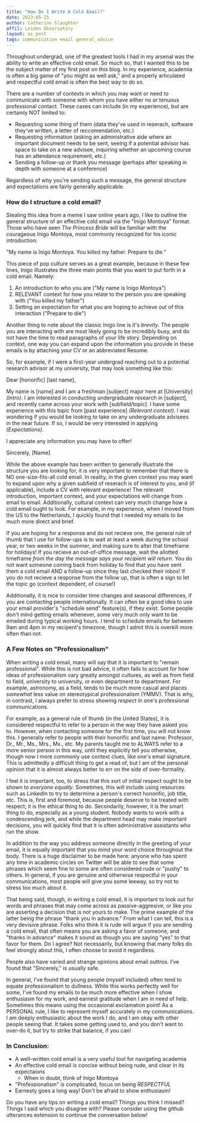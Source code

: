 ```yaml
---
title: "How Do I Write A Cold Email?"
date: 2023-05-25
author: Catherine Slaughter
affil: Leiden Observatory
layout: as_post
tags: communication email general_advice
---
```


Throughout undergrad, one of the greatest tools I had in my arsenal was the ability to write an effective cold email. So much so, that I wanted this to be the subject matter of my first post on this blog. In my experience, academia is often a big game of "you might as well ask," and a properly articulated and respectful cold email is often the best way to do so.

There are a number of contexts in which you may want or need to communicate with someone with whom you have either no or tenuous professional contact. These cases can include (in my experience), but are certainly NOT limited to:

- Requesting some thing of them (data they've used in reserach, software they've written, a letter of reccomendation, etc.)
- Requesting information (asking an administrative aide where an important document needs to be sent, seeing if a potential advisor has space to take on a new advisee, inquiring whether an upcoming course has an attendance requirement, etc.)
- Sending a follow-up or thank you message (perhaps after speaking in depth with someone at a conference)

Regardless of why you're sending such a message, the general structure and expectations are fairly generally applicable.

### How do I structure a cold email?

Stealing this idea from a meme I saw online years ago, I like to outline the general structure of an effective cold email via the "Inigo Montoya" format. Those who have seen *The Princess Bride* will be familiar with the courageous Inigo Montoya, most commonly recognized for his iconic introduction:

"My name is Inigo Montoya.
You killed my father.
Prepare to die."

This piece of pop culture serves as a great example, because in these few lines, Inigo illustrates the three main points that you want to put forth in a cold email. Namely:
1. An introduction to who you are ("My name is Inigo Montoya")
2. RELEVANT context for how you relate to the person you are speaking with ("You killed my father")
3. Setting an expectation for what you are hoping to achieve out of this interaction ("Prepare to die")

Another thing to note about the classic Inigo line is it's *brevity*. The people you are interacting with are most likely going to be incredibly busy, and do not have the time to read paragraphs of your life story. Depending on context, one way you can expand upon the information you provide in these emails is by attaching your CV or an abbreviated Resume.

So, for example, if I were a first-year undergrad reaching out to a potential research advisor at my university, that may look something like this:

Dear \[honorific\] \[last name\],

My name is \[name\] and I am a freshman \[subject\] major here at \[University\] *(Intro)*.
I am interested in conducting undergraduate research in \[subject\], and recently came across your work with \[subfield/topic\]. I have some experience with this topic from \[past experience\] *(Relevant context)*.
I was wondering if you would be looking to take on any undergraduate advisees in the near future. If so, I would be very interested in applying *(Expectations)*.

I appreciate any information you may have to offer!

Sincerely,
\[Name\]

While the above example has been written to generally illustrate the structure you are looking for, it is very important to remember that there is NO one-size-fits-all cold email. In reality, in the given context you may want to expand upon why a given subfield of reserach is of interest to you, and (if applicable), include a CV with relevant experience! The relevant introduction, important context, and your expectations will change from email to email. Additionally, cultural context can very much change how a cold email ought to look. For example, in my experience, when I moved from the US to the Netherlands, I quickly found that I needed my emails to be much more direct and brief.

If you are hoping for a response and do not recieve one, the general rule of thumb that I use for follow-ups is to wait at least a week during the school year, or two weeks in the summer, and making sure to alter that timeframe for holidays! If you recieve an out-of-office message, wait the allotted timeframe *from the day the message says your recipient will return*. You do not want someone coming back from holiday to find that you have sent them a cold email AND a follow-up since they last checked their inbox! If you do not recieve a response from the follow up, that is often a sign to let the topic go (context dependent, of course!)

Additionally, it is nice to consider time changes and seasonal differences, if you are contacting people internationally. It can often be a good idea to use your email provider's "schedule send" feature(s), if they exist. Some people don't mind getting emails whenever, some very much only want to be emailed during typical working hours. I tend to schedule emails for between 9am and 4pm in my recipent's timezone, though I admit this is overkill more often than not.

### A Few Notes on "Professionalism"

When writing a cold email, many will say that it is important to "remain professional". While this is not bad advice, it often fails to account for how ideas of professionalism vary greatly amongst cultures, as well as from field to field, university to university, or even department to department. For example, astronomy, as a field, tends to be much more casual and places *somewhat* less value on stereotypical professionalism (YMMV). That is why, in contrast, I always prefer to stress showing *respect* in one's professional communications.

For example, as a general rule of thumb (in the United States), it is considered respectful to refer to a person in the way they have asked you to. However, when contacting someone for the first time, you will not know this. I generally refer to people with their honorific and last name: Professor, Dr., Mr., Ms., Mrs., Mx., etc. My parents taught me to ALWAYS refer to a more senior person in this way, until they explicitly tell you otherwise, though now I more commonly use context clues, like one's email signature. This is admittedly a difficult thing to get a read of, but I am of the personal opinion that it is almost always better to err on the side of over-formality.

I feel it is important, too, to stress that this sort of initial respect ought to be shown to *everyone equally*. Sometimes, this will include using resources such as LinkedIn to try to determine a person's correct honorific, job title, etc. This is, first and foremost, because people deserve to be treated with respect; it is the ethical thing to do. Secondarily, however, it is the smart thing to do, especially as a young student. Nobody wants to work with a condescending jerk, and while the department head may make important decisions, you will quickly find that it is often administrative assistants who run the show.

In addition to the way you address someone directly in the greeting of your email, it is equally important that you mind your word choice throughout the body. There is a huge disclaimer to be made here: anyone who has spent any time in academic circles on Twitter will be able to see that some phrases which seem fine to some are often considered rude or "pushy" to others. In general, if you are genuine and otherwise respectful in your communications, most people will give you some leeway, so try not to stress too much about it.

That being said, though, in writing a cold email, it is important to look out for words and phrases that may come across as passive-aggresive, or like you are asserting a decision that is not yours to make. The prime example of the latter being the phrase "thank you in advance." From what I can tell, this is a very devisive phrase. Folks who think it is rude will argue if you are sending a cold email, that often means you are asking a favor of someone, and "thanks in advance" makes it sound as though you are saying "yes" to that favor for them. Do I agree? Not necessarily, but knowing that many folks do feel strongly about this, I often choose to avoid it regardless.

People also have varied and strange opinions about email outtros. I've found that "Sincerely," is usually safe.

In general, I've found that young people (myself included) often tend to equate professionalism to dullness. While this works perfectly well for some, I've found my emails to be much more effective when I show enthusiasm for my work, and earnest gratitude when I am in need of help. Sometimes this means using the occasional exclamation point! As a PERSONAL rule, I like to represent myself accurately in my communications. I am deeply enthusiastic about the work I do, and I am okay with other people seeing that. It takes some getting used to, and you don't want to over-do it, but try to strike that balance, if you can!

### In Conclusion:

- A well-written cold email is a very useful tool for navigating academia
- An effective cold email is concise without being rude, and clear in its expectaions
  - When in doubt, think of Inigo Montoya
- "Professionalism" is complicated, focus on being *RESPECTFUL*
- Earnesty goes a long way! Don't be afraid to show enthusiasm!


Do you have any tips on writing a cold email? Things you think I missed? Things I said which you disagree with? Please consider using the github utterances extension to continue the conversation below!
